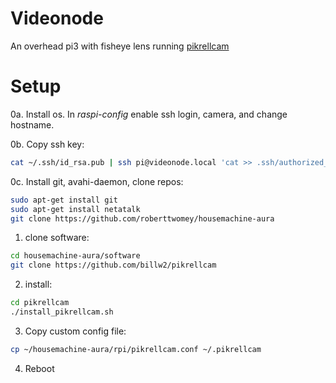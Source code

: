 # Videonode

An overhead pi3 with fisheye lens running [pikrellcam](https://github.com/billw2/pikrellcam)

# Setup

0a. Install os. In _raspi-config_ enable ssh login, camera, and change hostname. 

0b. Copy ssh key:
```bash
cat ~/.ssh/id_rsa.pub | ssh pi@videonode.local 'cat >> .ssh/authorized_keys'
```

0c. Install git, avahi-daemon, clone repos:
```bash
sudo apt-get install git
sudo apt-get install netatalk
git clone https://github.com/roberttwomey/housemachine-aura
```

1. clone software: 
```bash
cd housemachine-aura/software
git clone https://github.com/billw2/pikrellcam
```

2. install:
```sh
cd pikrellcam
./install_pikrellcam.sh
```

3. Copy custom config file:
```bash
cp ~/housemachine-aura/rpi/pikrellcam.conf ~/.pikrellcam
```

4. Reboot
